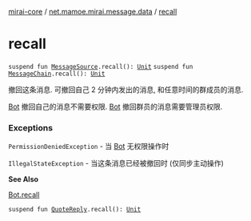 [mirai-core](../index.md) / [net.mamoe.mirai.message.data](index.md) / [recall](./recall.md)

# recall

`suspend fun `[`MessageSource`](-message-source/index.md)`.recall(): `[`Unit`](https://kotlinlang.org/api/latest/jvm/stdlib/kotlin/-unit/index.html)
`suspend fun `[`MessageChain`](-message-chain/index.md)`.recall(): `[`Unit`](https://kotlinlang.org/api/latest/jvm/stdlib/kotlin/-unit/index.html)

撤回这条消息. 可撤回自己 2 分钟内发出的消息, 和任意时间的群成员的消息.

[Bot](../net.mamoe.mirai/-bot/index.md) 撤回自己的消息不需要权限.
[Bot](../net.mamoe.mirai/-bot/index.md) 撤回群员的消息需要管理员权限.

### Exceptions

`PermissionDeniedException` - 当 [Bot](../net.mamoe.mirai/-bot/index.md) 无权限操作时

`IllegalStateException` - 当这条消息已经被撤回时 (仅同步主动操作)

**See Also**

[Bot.recall](../net.mamoe.mirai/-bot/recall.md)

`suspend fun `[`QuoteReply`](-quote-reply/index.md)`.recall(): `[`Unit`](https://kotlinlang.org/api/latest/jvm/stdlib/kotlin/-unit/index.html)